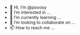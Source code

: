 - 👋 Hi, I’m @pooosy
- 👀 I’m interested in ...
- 🌱 I’m currently learning ...
- 💞️ I’m looking to collaborate on ...
- 📫 How to reach me ...

<!---
pooosy/pooosy is a ✨ special ✨ repository because its `README.md` (this file) appears on your GitHub profile.
You can click the Preview link to take a look at your changes.
--->
